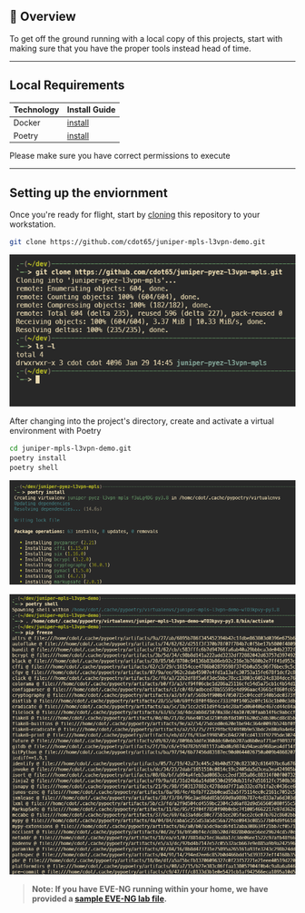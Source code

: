 ## 📌 Overview

To get off the ground running with a local copy of this projects, start with making sure that you have the proper tools instead head of time.

---

## Local Requirements

| Technology | Install Guide                                  |
| ---------- | ---------------------------------------------- |
| Docker     | [install](https://docs.docker.com/get-docker/) |
| Poetry     | [install](https://python-poetry.org/)          |

Please make sure you have correct permissions to execute

---

## Setting up the enviornment

Once you're ready for flight, start by [cloning](https://rogerdudler.github.io/git-guide/) this repository to your workstation.

```bash
git clone https://github.com/cdot65/juniper-mpls-l3vpn-demo.git
```

![git clone](https://raw.githubusercontent.com/cdot65/juniper-mpls-l3vpn-demo/dev/site/content/assets/images/clone.png)

After changing into the project's directory, create and activate a virtual environment with Poetry

```bash
cd juniper-mpls-l3vpn-demo.git
poetry install
poetry shell
```

![poetry install](https://raw.githubusercontent.com/cdot65/juniper-mpls-l3vpn-demo/dev/site/content/assets/images/poetry_install.png)

![poetry shell](https://raw.githubusercontent.com/cdot65/juniper-mpls-l3vpn-demo/dev/site/content/assets/images/poetry_shell.png)

> **Note: If you have EVE-NG running within your home, we have provided a [sample EVE-NG lab file](https://github.com/cdot65/juniper-mpls-l3vpn-demo/tree/main/files/eve-ng).**
